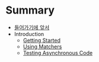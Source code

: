 # Summary

- [들어가기에 앞서](README.md)
- Introduction
  - [Getting Started](Introduction/GettingStarted.md)
  - [Using Matchers](Introduction/UsingMatchers.md)
  - [Testing Asynchronous Code](Introduction/TestingAsynchronousCode.md)
